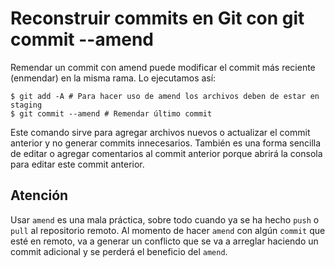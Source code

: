 # Reconstruir commits en Git con git commit --amend 

Remendar un commit con amend puede modificar el commit más reciente (enmendar) en la misma rama. Lo ejecutamos así:
```
$ git add -A # Para hacer uso de amend los archivos deben de estar en staging
$ git commit --amend # Remendar último commit
```
Este comando sirve para agregar archivos nuevos o actualizar el commit anterior y no generar commits innecesarios. También es una forma sencilla de editar o agregar comentarios al commit anterior porque abrirá la consola para editar este commit anterior.

## Atención
Usar ```amend``` es una mala práctica, sobre todo cuando ya se ha hecho ```push``` o ```pull``` al repositorio remoto. Al momento de hacer ```amend``` con algún ```commit``` que esté en remoto, va a generar un conflicto que se va a arreglar haciendo un commit adicional y se perderá el beneficio del ```amend```.
